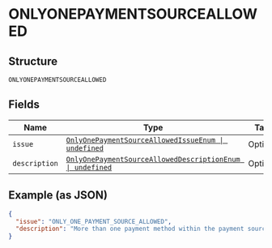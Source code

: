 
# ONLYONEPAYMENTSOURCEALLOWED

## Structure

`ONLYONEPAYMENTSOURCEALLOWED`

## Fields

| Name | Type | Tags | Description |
|  --- | --- | --- | --- |
| `issue` | [`OnlyOnePaymentSourceAllowedIssueEnum \| undefined`](../../doc/models/only-one-payment-source-allowed-issue-enum.md) | Optional | - |
| `description` | [`OnlyOnePaymentSourceAllowedDescriptionEnum \| undefined`](../../doc/models/only-one-payment-source-allowed-description-enum.md) | Optional | - |

## Example (as JSON)

```json
{
  "issue": "ONLY_ONE_PAYMENT_SOURCE_ALLOWED",
  "description": "More than one payment method within the payment source is not supported."
}
```

